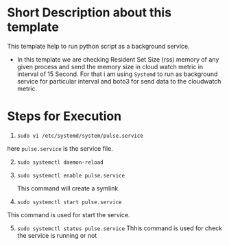 # Short Description about this template
This template help to run python script as a background service.

* In this template we are checking Resident Set Size (rss) memory of any given process  and send the memory size in cloud watch metric in interval of 15 Second.   For that i am using `Systemd`  to run as background service for particular interval and boto3 for send data to the cloudwatch metric.      
# Steps for Execution 

1. `sudo vi /etc/systemd/system/pulse.service`     

here `pulse.service` is the service file.
 

2. `sudo systemctl daemon-reload`

3. `sudo systemctl enable pulse.service`

   This command will create a symlink

4. `sudo systemctl start pulse.service`

This command is used for start the service.

5. `sudo systemctl status pulse.service`
Thhis command is used for check the service is running or not